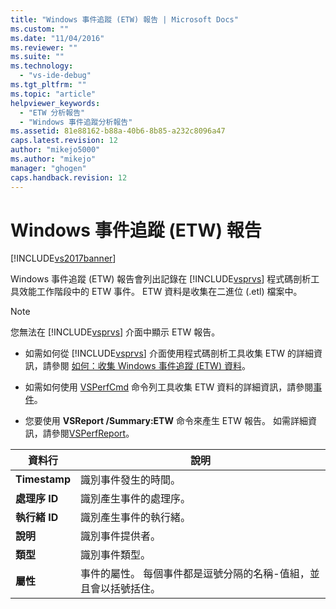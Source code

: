 ```yaml
---
title: "Windows 事件追蹤 (ETW) 報告 | Microsoft Docs"
ms.custom: ""
ms.date: "11/04/2016"
ms.reviewer: ""
ms.suite: ""
ms.technology: 
  - "vs-ide-debug"
ms.tgt_pltfrm: ""
ms.topic: "article"
helpviewer_keywords: 
  - "ETW 分析報告"
  - "Windows 事件追蹤分析報告"
ms.assetid: 81e88162-b88a-40b6-8b85-a232c8096a47
caps.latest.revision: 12
author: "mikejo5000"
ms.author: "mikejo"
manager: "ghogen"
caps.handback.revision: 12
---
```

# Windows 事件追蹤 (ETW) 報告
[!INCLUDE[vs2017banner](../code-quality/includes/vs2017banner.md)]

Windows 事件追蹤 \(ETW\) 報告會列出記錄在 [!INCLUDE[vsprvs](../code-quality/includes/vsprvs_md.md)] 程式碼剖析工具效能工作階段中的 ETW 事件。  ETW 資料是收集在二進位 \(.etl\) 檔案中。  
  
> [!NOTE]
>  您無法在 [!INCLUDE[vsprvs](../code-quality/includes/vsprvs_md.md)] 介面中顯示 ETW 報告。  
  
-   如需如何從 [!INCLUDE[vsprvs](../code-quality/includes/vsprvs_md.md)] 介面使用程式碼剖析工具收集 ETW 的詳細資訊，請參閱 [如何：收集 Windows 事件追蹤 \(ETW\) 資料](../Topic/How%20to:%20Collect%20Event%20Tracing%20for%20Windows%20\(ETW\)%20Data.md)。  
  
-   如需如何使用 [VSPerfCmd](../profiling/vsperfcmd.md) 命令列工具收集 ETW 資料的詳細資訊，請參閱[事件](../profiling/events-vsperfcmd.md)。  
  
-   您要使用 **VSReport \/Summary:ETW** 命令來產生 ETW 報告。  如需詳細資訊，請參閱[VSPerfReport](../profiling/vsperfreport.md)。  
  
|資料行|說明|  
|---------|--------|  
|**Timestamp**|識別事件發生的時間。|  
|**處理序 ID**|識別產生事件的處理序。|  
|**執行緒 ID**|識別產生事件的執行緒。|  
|**說明**|識別事件提供者。|  
|**類型**|識別事件類型。|  
|**屬性**|事件的屬性。  每個事件都是逗號分隔的名稱\-值組，並且會以括號括住。|